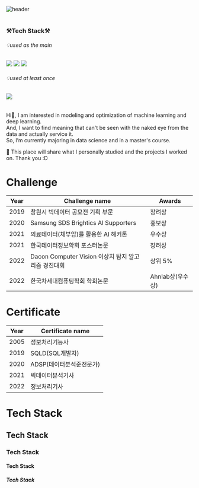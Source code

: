 ![header](https://capsule-render.vercel.app/api?type=slice&color=&text=%20print(JunYoung)%20%20&height=200&fontSize=60) 
<br>
&nbsp;&nbsp;&nbsp;&nbsp;&nbsp;&nbsp;&nbsp;&nbsp;&nbsp;&nbsp;&nbsp;&nbsp;&nbsp;&nbsp;&nbsp;&nbsp;&nbsp;&nbsp;&nbsp;&nbsp;&nbsp;&nbsp;&nbsp;&nbsp;&nbsp;&nbsp;&nbsp;&nbsp;&nbsp;&nbsp;&nbsp;&nbsp;&nbsp;&nbsp;&nbsp;&nbsp;&nbsp;&nbsp;&nbsp;&nbsp;&nbsp;&nbsp;&nbsp;&nbsp;&nbsp;&nbsp;&nbsp;&nbsp;&nbsp;&nbsp;&nbsp;&nbsp;&nbsp;&nbsp;&nbsp;&nbsp;&nbsp;&nbsp;&nbsp;&nbsp;&nbsp;&nbsp;&nbsp;
### ⚒Tech Stack⚒ <br>
###### 💡used as the main<br>

<img src="https://img.shields.io/badge/Python-3766AB?style=flat-square&logo=Python&logoColor=white"/></a> 
<img src="https://img.shields.io/badge/R-276DC3?style=flat-square&logo=R&logoColor=white"/></a>
<img src="https://img.shields.io/badge/MySQL-4479A1?style=flat-square&logo=MySQL&logoColor=white"/></a>

###### 💡used at least once<br>
<img src="https://img.shields.io/badge/Linux-FCC624?style=flat-square&logo=Linux&logoColor=white"/></a><br>
<br>
<br>
Hi👋, I am interested in modeling and optimization of machine learning and deep learning.<br>
And, I want to find meaning that can't be seen with the naked eye from the data and actually service it. <br>
So, I’m currently majoring in data science and in a master's course.<br>

📣 This place will share what I personally studied and the projects I worked on.
Thank you :D


# Challenge

| Year |  Challenge name | Awards  |
|---|---|---|
|2019|창원시 빅데이터 공모전 기획 부문|장려상|
|2020|Samsung SDS Brightics AI Supporters|홍보상|
|2021|의료데이터(체부암)를 활용한 AI 해커톤|우수상|
|2021|한국데이터정보학회 포스터논문 |장려상|
|2022|Dacon Computer Vision 이상치 탐지 알고리즘 경진대회|상위 5%|
|2022|한국차세대컴퓨팅학회 학회논문 |Ahnlab상(우수상)|


# Certificate
| Year |  Certificate name |
|---|---|
|2005|정보처리기능사|
|2019|SQLD(SQL개발자)|
|2020|ADSP(데이터분석준전문가)|
|2021|빅데이터분석기사|
|2022|정보처리기사|


# Tech Stack 
## Tech Stack
### Tech Stack
#### Tech Stack
##### Tech Stack
